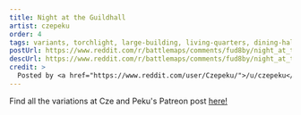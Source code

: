 ```yaml
---
title: Night at the Guildhall
artist: czepeku
order: 4
tags: variants, torchlight, large-building, living-quarters, dining-hall, stables, fortifications, training-area, stone-walls, courtyard, map-room, study, worship, buildings, night, artist:czepeku, variant-of:czepeku-adventurers-guildhall
postUrl: https://www.reddit.com/r/battlemaps/comments/fud8by/night_at_the_guildhall_33x24/
descUrl: https://www.reddit.com/r/battlemaps/comments/fud8by/night_at_the_guildhall_33x24/fmc1r75/
credit: >
  Posted by <a href="https://www.reddit.com/user/Czepeku/">/u/czepeku</a> to <a href="https://www.reddit.com/r/battlemaps/">/r/battlemaps</a> in Apr, 2020. <br/> Please support the artist on <a href="https://www.patreon.com/czepeku/posts">Patreon</a> and follow them on <a href="https://twitter.com/czepeku">Twitter</a>, <a href="https://www.artstation.com/czepeku">ArtStation</a>
---
```

Find all the variations at Cze and Peku's Patreon post <a href="https://www.patreon.com/posts/adventurers-25591441" title="Adventurer's Guildhall on Czepeku's Patreon">here!</a>
